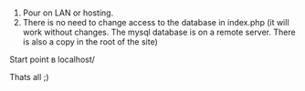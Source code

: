 # 
1. Pour on LAN or hosting.
2. There is no need to change access to the database in index.php (it will work without changes. The mysql database is on a remote server. There is also a copy in the root of the site)

Start point в localhost/

Thats all ;)